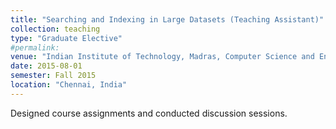 ```yaml
---
title: "Searching and Indexing in Large Datasets (Teaching Assistant)"
collection: teaching
type: "Graduate Elective"
#permalink:
venue: "Indian Institute of Technology, Madras, Computer Science and Engineering"
date: 2015-08-01
semester: Fall 2015
location: "Chennai, India"
---
```

Designed course assignments and conducted discussion sessions.
